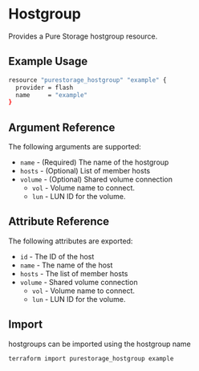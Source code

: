 # Hostgroup

Provides a Pure Storage hostgroup resource.

## Example Usage

```sh
resource "purestorage_hostgroup" "example" {
  provider = flash
  name     = "example"
}
```

## Argument Reference

The following arguments are supported:

+ `name` - (Required) The name of the hostgroup
+ `hosts` - (Optional) List of member hosts
+ `volume` - (Optional) Shared volume connection
  + `vol` - Volume name to connect.
  + `lun` - LUN ID for the volume.

## Attribute Reference

The following attributes are exported:

+ `id` - The ID of the host
+ `name` - The name of the host
+ `hosts` - The list of member hosts
+ `volume` - Shared volume connection
  + `vol` - Volume name to connect.
  + `lun` - LUN ID for the volume.

## Import

hostgroups can be imported using the hostgroup name

```sh
terraform import purestorage_hostgroup example
```
